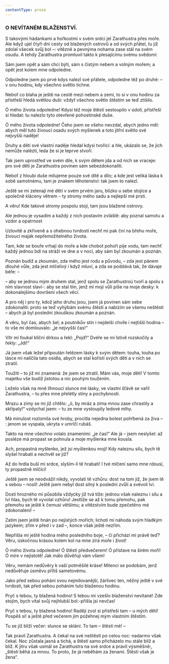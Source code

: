 ```yaml
---
contentType: prose
---
```


### O NEVÍTANÉM BLAŽENSTVÍ.

S takovými hádankami a hořkostmi v svém srdci jel Zarathustra přes moře. Ale když ujel čtyři dni cesty od blažených ostrovů a od svých přátel, tu již zdolal všecek svůj bol –: vítězně a pevnýma nohama zase stál na svém osudu. A tehdy Zarathustra promluvil takto k plesajícímu svému svědomí:

  

Sám jsem opět a sám chci býti, sám s čistým nebem a volným mořem; a opět jest kolem mne odpoledne. 

Odpoledne jsem po prvé kdys nalezl své přátele, odpoledne též po druhé: – v onu hodinu, kdy všechno světlo tichne. 

Neboť co blaha je ještě na cestě mezi nebem a zemí, to si v onu hodinu za přístřeší hledá světlou duši: vždyť všechno světlo štěstím se teď ztišilo. 

Ó mého života odpoledne! Kdysi též moje štěstí sestoupilo v údolí, přístřeší si hledat: tu nalezlo tyto otevřené pohostinské duše. 

Ó mého života odpoledne! Čeho jsem se všeho nevzdal, abych jedno měl: abych měl tuto živoucí osadu svých myšlenek a toto jitřní světlo své nejvyšší naděje! 

Druhy a děti své vlastní naděje hledal kdysi tvořící: a hle, ukázalo se, že jich nemůže nalézti, leda že si je teprve stvoří. 

Tak jsem uprostřed ve svém díle, k svým dětem jda a od nich se vraceje: pro své děti je Zarathustra povinen sám sebezdokonaliti.

Neboť z hloubi duše milujeme pouze své dítě a dílo; a kde jest veliká láska k sobě samotnému, tam je znakem těhotenství: tak jsem to nalezl.

Ještě se mi zelenají mé děti v svém prvém jaru, blízko u sebe stojíce a společně kláceny větrem – ty stromy mého sadu a nejlepší mé prsti.

A věru! Kde takové stromy pospolu stojí, tam jsou blažené ostrovy.

Ale jednou je vysadím a každý z nich postavím zvláště: aby poznal samotu a vzdor a opatrnost

Uzlovitě a zkřiveně a s ohebnou tvrdostí nechť mi pak ční na břehu moře, živoucí maják nepřemožitelného života.

Tam, kde se bouře vrhají do moře a kde chobot pohoří pije vodu, tam nechť každý jednou bdí na stráži ve dne a v noci, aby sám byl zkoumán a poznán.

Poznán budiž a zkoumán, zda mého jest rodu a původu, – zda jest pánem dlouhé vůle, zda jest mlčelivý i když mluví, a zda se poddává tak, že dávaje béře: –

– aby se jednou mým druhem stal, jenž spolu se Zarathustroú tvoří a spolu s ním slavnost slaví-: aby se stal tím, jenž mi moji vůli píše na moje desky: k dokonalejšímu dovršení všech věcí.

A pro něj i pro ty, kdož jeho druhu jsou, jsem já povinen sám sebe zdokonaliti: proto se teď vyhýbám svému štěstí a nabízím se všemu neštěstí – abych já byl poslední zkouškou zkoumán a poznán.

A věru, byl čas, abych šel; a poutníkův stín i nejdelší chvíle i nejtišší hodina – to vše mi domlouvalo: „je nejvyšší čas!“

Vítr mi foukal klíční dírkou a řekl: „Pojď!“ Dvéře se mi lstivě rozskočily a řekly: „Jdi!“

Já jsem však ležel připoután řetězem lásky k svým dětem: touha, touha po lásce mi nalíčila tato osidla, abych se stal kořistí svých dětí a v nich se ztratil.

Toužiti – to již mi znamená: že jsem se ztratil. Mám vás, moje děti! V tomto majetku vše budiž jistotou a nic pouhým toužením.

Leželo však na mně líhnoucí slunce mé lásky, ve vlastní šťávě se vařil Zarathustra, – tu přes mne přelétly stíny a pochybnosti.

Mrazu a zimy se mi již chtělo: „ó, by mráz a zima mnou zase chrastily a skřípaly!“ vzdychal jsem: – tu ze mne vystoupily ledové mlhy.

Má minulost rozlomila své hroby, procitla nejedna bolest pohřbená za živa – : jenom se vyspala, ukryta v umrlčí rubáš.

Takto na mne všechno volalo znameními: „je čas!“ Ale já – jsem neslyšel: až posléze má propast se pohnula a moje myšlenka mne kousla.

Ach, propastná myšlenko, jež jsi myšlenkou moji! Kdy naleznu sílu, bych tě slyšel hrabati a nechvěl se již? 

Až do hrdla buší mi srdce, slyším-li tě hrabati! I tvé mlčení samo mne rdousí, ty propastně mlčící! 

Ještě jsem se neodvážil nikdy, vyvolati tě vzhůru: dost na tom již, že jsem tě s sebou – nosil! Ještě jsem nebyl dost silný k poslední zvůli a svévoli lví. 

Dosti hrozného mi působila vždycky již tvá tíže: jednou však naleznu i sílu a lví hlas, bych tě vyvolal vzhůru! Jestliže se až k tomu přemohu, pak přemohu se ještě k čemusi většímu; a vítězstvím bude zpečetěno mé zdokonalení! – 

Zatím jsem ještě hnán po nejistých mořích; lichotí mi náhoda svým hladkým jazykem; zřím v před i v zad –, konce však ještě nezřím.

Nepřišla mi ještě hodina mého posledního boje, – či přichází mi právě teď? Věru, úskočnou krásou kolem kol na mne zírá moře i život!

Ó mého života odpoledne! Ó štěstí předvečerem! Ó přístave na širém moři! Ó míre v nejistotě! Jak málo důvěřuji vám všem!

Věru, nemám nedůvěry k vaší potměšilé kráse! Milenci se podobám, jenž nedůvěřuje úsměvu příliš sametovému.

Jako před sebou pohání svou nejmilovanější, žárlivec ten, něžný ještě v své tvrdosti, tak před sebou poháním tuto blaženou hodinu.

Pryč s tebou, ty blažená hodino! S tebou mi vzešlo blaženství nevítané! Zde stojím, bych vítal svůj nejhlubší bol:-přišla jsi nevčas!

Pryč s tebou, ty blažená hodino! Raději zvol si přístřeší tam – u mých dětí! Pospěš si! a ještě před večerem jim požehnej mým vlastním štěstím.

Tu se již blíží večer: slunce se sklání. To tam – štěstí mé! –

  

Tak pravil Zarathustra. A čekal na své neštěstí po celou noc: nadarmo však čekal. Noc zůstala jasná a tichá, a štěstí samo přicházelo mu stále blíž a blíž. K jitru však usmál se Zarathustra na své srdce a pravil výsměšně:, „štěstí běhá za mnou. To proto, že já neběhám za ženami. Štěstí však je žena“.
